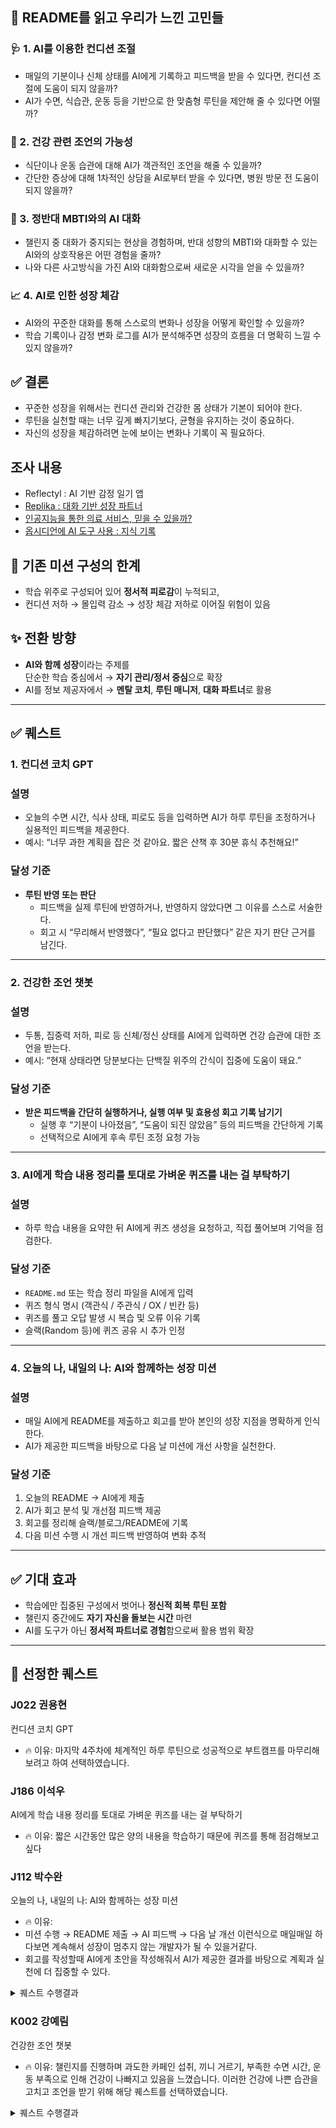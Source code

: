 
## 🧠 README를 읽고 우리가 느낀 고민들

### 🩺 1. AI를 이용한 컨디션 조절
- 매일의 기분이나 신체 상태를 AI에게 기록하고 피드백을 받을 수 있다면, 컨디션 조절에 도움이 되지 않을까?
- AI가 수면, 식습관, 운동 등을 기반으로 한 맞춤형 루틴을 제안해 줄 수 있다면 어떨까?

### 🍎 2. 건강 관련 조언의 가능성
- 식단이나 운동 습관에 대해 AI가 객관적인 조언을 해줄 수 있을까?
- 간단한 증상에 대해 1차적인 상담을 AI로부터 받을 수 있다면, 병원 방문 전 도움이 되지 않을까?

### 🔄 3. 정반대 MBTI와의 AI 대화
- 챌린지 중 대화가 중지되는 현상을 경험하며, 반대 성향의 MBTI와 대화할 수 있는 AI와의 상호작용은 어떤 경험을 줄까?
- 나와 다른 사고방식을 가진 AI와 대화함으로써 새로운 시각을 얻을 수 있을까?

### 📈 4. AI로 인한 성장 체감
- AI와의 꾸준한 대화를 통해 스스로의 변화나 성장을 어떻게 확인할 수 있을까?
- 학습 기록이나 감정 변화 로그를 AI가 분석해주면 성장의 흐름을 더 명확히 느낄 수 있지 않을까?

## ✅ 결론

- 꾸준한 성장을 위해서는 컨디션 관리와 건강한 몸 상태가 기본이 되어야 한다.  
- 루틴을 실천할 때는 너무 깊게 빠지기보다, 균형을 유지하는 것이 중요하다.  
- 자신의 성장을 체감하려면 눈에 보이는 변화나 기록이 꼭 필요하다.

## 조사 내용

- Reflectyl : AI 기반 감정 일기 앱
- [Replika : 대화 기반 성장 파트너](https://aiproductmanager.tistory.com/1166)
- [인공지능을 통한 의료 서비스, 믿을 수 있을까?](https://xn--gpt-1n4o.io/chatgpt-as-your-personal-health-assistant/)
- [옵시디언에 AI 도구 사용 : 지식 기록](https://alive-wong.tistory.com/88)


## 🧭 기존 미션 구성의 한계

- 학습 위주로 구성되어 있어 **정서적 피로감**이 누적되고,  
- 컨디션 저하 → 몰입력 감소 → 성장 체감 저하로 이어질 위험이 있음

## ✨ 전환 방향

- **AI와 함께 성장**이라는 주제를  
  단순한 학습 중심에서 → **자기 관리/정서 중심**으로 확장  
- AI를 정보 제공자에서 → **멘탈 코치**, **루틴 매니저**, **대화 파트너**로 활용  

---

## ✅ 퀘스트

### 1. **컨디션 코치 GPT**

### 설명
- 오늘의 수면 시간, 식사 상태, 피로도 등을 입력하면 AI가 하루 루틴을 조정하거나 실용적인 피드백을 제공한다.  
- 예시: “너무 과한 계획을 잡은 것 같아요. 짧은 산책 후 30분 휴식 추천해요!”

### 달성 기준
- **루틴 반영 또는 판단**
  - 피드백을 실제 루틴에 반영하거나, 반영하지 않았다면 그 이유를 스스로 서술한다.
  - 회고 시 “무리해서 반영했다”, “필요 없다고 판단했다” 같은 자기 판단 근거를 남긴다.

---

### 2. **건강한 조언 챗봇**

### 설명
- 두통, 집중력 저하, 피로 등 신체/정신 상태를 AI에게 입력하면 건강 습관에 대한 조언을 받는다.  
- 예시: “현재 상태라면 당분보다는 단백질 위주의 간식이 집중에 도움이 돼요.”

### 달성 기준
- **받은 피드백을 간단히 실행하거나, 실행 여부 및 효용성 회고 기록 남기기**
  - 실행 후 “기분이 나아졌음”, “도움이 되진 않았음” 등의 피드백을 간단하게 기록
  - 선택적으로 AI에게 후속 루틴 조정 요청 가능

---

### 3. **AI에게 학습 내용 정리를 토대로 가벼운 퀴즈를 내는 걸 부탁하기**

### 설명
- 하루 학습 내용을 요약한 뒤 AI에게 퀴즈 생성을 요청하고, 직접 풀어보며 기억을 점검한다.

### 달성 기준
- `README.md` 또는 학습 정리 파일을 AI에게 입력
- 퀴즈 형식 명시 (객관식 / 주관식 / OX / 빈칸 등)
- 퀴즈를 풀고 오답 발생 시 복습 및 오류 이유 기록
- 슬랙(Random 등)에 퀴즈 공유 시 추가 인정

---

### 4. **오늘의 나, 내일의 나: AI와 함께하는 성장 미션**

### 설명
- 매일 AI에게 README를 제출하고 회고를 받아 본인의 성장 지점을 명확하게 인식한다.
- AI가 제공한 피드백을 바탕으로 다음 날 미션에 개선 사항을 실천한다.

### 달성 기준
1. 오늘의 README → AI에게 제출
2. AI가 회고 분석 및 개선점 피드백 제공
3. 회고를 정리해 슬랙/블로그/README에 기록
4. 다음 미션 수행 시 개선 피드백 반영하여 변화 추적

---

## ✅ 기대 효과

- 학습에만 집중된 구성에서 벗어나 **정신적 회복 루틴 포함**
- 챌린지 중간에도 **자기 자신을 돌보는 시간** 마련
- AI를 도구가 아닌 **정서적 파트너로 경험**함으로써 활용 범위 확장

---

## 🎯 선정한 퀘스트
### J022 권용현
컨디션 코치 GPT
- 🔥 이유: 마지막 4주차에 체계적인 하루 루틴으로 성공적으로 부트캠프를 마무리해보려고 하여 선택하였습니다.

### J186 이석우
AI에게 학습 내용 정리를 토대로 가벼운 퀴즈를 내는 걸 부탁하기
- 🔥 이유: 짧은 시간동안 많은 양의 내용을 학습하기 때문에 퀴즈를 통해 점검해보고 싶다

### J112 박수완
오늘의 나, 내일의 나: AI와 함께하는 성장 미션
- 🔥 이유:
- 미션 수행 → README 제출 → AI 피드백 → 다음 날 개선 이런식으로 매일매일 하다보면 계속해서 성장이 멈추지 않는 개발자가 될 수 있을거같다.
- 회고를 작성할때 AI에게 초안을 작성해줘서 AI가 제공한 결과를 바탕으로 계획과 실천에 더 집중할 수 있다.

<details>
<summary>퀘스트 수행결과</summary>

# day16–17

## 1. 회고 분석

### ✅ 학습 성과
- 벡터 DB의 기본 구조와 CRUD, K-NN 검색(브루트-포스/인덱싱) 방식을 직접 구현  
- Hugging Face 임베딩 파이프라인(`all-MiniLM-L6-v2`)과 JSON 기반 영속성 처리  
- 대표 벡터(`landmarks`) 기반 간이 인덱싱 기법 도입으로 검색 후보군 축소  
- 대용량 CSV 스트리밍 처리, 프로파일링(`clinic.js`) → 플레임 그래프 분석  
- 메모리 사용량·실행시간 측정, “row 버퍼링” 제거로 메모리·성능 최적화  

### ⚠️ 개선할 점
1. **차원 일반화 & 검증**  
   - 현재 2D → 임의 차원 지원을 위한 벡터 길이 체크 및 예외 처리 강화  
2. **모듈화 & 테스트 코드**  
   - 거리 함수·인덱싱·CSV 로딩 등을 개별 모듈로 분리 후, Jest/Mocha 테스트 작성  
3. **비동기 I/O 최적화**  
   - `fs.writeFileSync` 대신 비동기 API(`fs.promises.writeFile`)로 병목 완화  
4. **검색 정확도 지표**  
   - 단순 거리 외에 Precision@k, Recall@k 같은 평가 메트릭 도입  
5. **사용성 개선**  
   - CLI 입력 검증, 진행률 표시 강화, 설정 파일(`.env`) 도입  

---

## 2. 다음 미션용 개선 피드백
1. **차원·타입 안전성 추가**  
   - `VectorDatabase` 생성 시 `dimension` 속성 저장  
   - `add()`에서 벡터 길이 일관성 검증, 잘못된 입력 시 예외 던지기  
2. **단위 테스트 커버리지 확보**  
   - `euclideanDistance`, `cosineSimilarity`, CRUD, 인덱싱 로직에 대해 경계값 테스트 작성  
   - CI 파이프라인(GitHub Actions 등)에 테스트 자동 실행 추가  
3. **비동기 I/O 적용**  
   - `.load()`/`.save()`를 `async/await` 기반으로 전환하여 파일 쓰기·읽기 병렬화  
4. **Approximate NN 도입 검토**  
   - HNSWJS, Annoy 같은 라이브러리 활용해 인덱싱 성능 비교 테스트  
5. **메트릭 대시보드 구성**  
   - `runPerformanceTest()` 결과를 CSV/JSON으로 저장해 시각화 도구(Excel/파이썬/웹)에서 분석  

---

## 3. 회고 정리문 (Slack/블로그/README용)

# 벡터 DB 구현 회고

✅ 무엇을 했나?  
- JS로 VectorDatabase 클래스 작성 (CRUD, JSON 영속성)  
- Hugging Face 임베딩과 브루트-포스·대표 벡터 기반 K-NN 검색 구현  
- 대용량 CSV 스트리밍 처리, `clinic.js` 프로파일링으로 I/O 병목 파악  
- rows 버퍼링 제거로 메모리 사용량 80%↓, 실행 시간 10%↓ 달성  

🤔 느낀 점 & 배운 점  
- 직접 손으로 구현해 보니 거리 함수마다 특성과 성능 차이가 크게 느껴짐  
- 프로파일링을 통해 “문제는 내 로직이 아니라 파일 I/O”임을 명확히 확인  
- 동기 vs 비동기 I/O, 단위 테스트의 중요성을 체감  

🚀 다음 목표  
1. 차원 검증·예외 처리 강화  
2. 비동기 I/O 전환 및 테스트 자동화  
3. Approximate NN 라이브러리 도입 비교  

# day 18–19

## 1. 회고 분석

### ✅ 학습 성과
- TCP/UDP 멀티프로토콜 서버·클라이언트 구조 설계·구현  
- `BaseClient`/`RefactorServer`로 코드 중복 제거 및 역할 분리 (클라이언트 공통 로직, 명령어 라우터)  
- 상태 관리: `Map`·객체로 고객·MD·쇼핑그룹·상품 목록 추적  
- 프로토콜 정의: `login` / `logout` / `catalog` / `buy` / `auth` / `add` / `broadcast`  
- 에러 처리: 유효성 검사(캠퍼ID, 상품ID·수량), 예외 대응, 잘못된 JSON 방어  
- 확장성: `constant.js`로 설정 분리, `commandHandlers` 객체로 기능 추가 용이  

### ⚠️ 개선할 점
1. **단위 테스트 부재**  
   - 명령어 핸들러, `BaseClient`, `RefactorServer` 메서드별 테스트 필요  
2. **로깅 & 모니터링**  
   - `console.log` 외에 레벨별 로거(`winston` 등) 도입  
   - 요청/응답 메트릭 수집  
3. **환경 설정 강화**  
   - 포트·토큰·그룹 크기 등 `.env` 관리  
   - 기본값 및 예외 처리  
4. **에러 코드 표준화**  
   - `status: "error"` 외에 `code`·`reason` 필드 도입  
   - 클라이언트 로직 간결화  
5. **Graceful Shutdown**  
   - `SIGINT` 등 시그널 처리  
   - 연결된 소켓 안전 종료  

---

## 2. 다음 미션용 개선 피드백

1. **테스트 자동화**  
   - Jest/Mocha로 `RefactorServer` 각 handler, `RefactorCustomerClient`·`RefactorMdClient` 메서드 단위 테스트 작성  
   - CI 파이프라인(GitHub Actions)에 통합  

2. **로거 도입 & 메트릭**  
   - `winston` 등 로거로 요청·응답·에러 레벨별 기록  
   - `prom-client`로 접속 수·명령어 사용 빈도·에러율 수집  

3. **환경 구성 관리**  
   - `dotenv` 활용해 포트·토큰·그룹 최대 인원 등 설정  
   - 잘못된 환경 변수 시 앱 기동 전 검증  

4. **에러 코드·스키마 정의**  
   - 공통 응답 스키마 추가 (`{ command, status, code, message, payload }`)  
   - 클라이언트에서 `code`별 분기 처리 간소화  

5. **유닛→통합 테스트 확대**  
   - 실제 TCP/UDP 소켓을 열고 E2E 테스트 (예: `supertest` + `net.Socket`)  
   - 로그인→catalog→buy→logout 시퀀스 자동 검증  

---

## 3. 회고 정리문 (Slack/블로그/README용)

# 부스트 쇼핑 서버·클라이언트 구현 회고

✅ 무엇을 했나?  
- TCP·UDP 동시 처리 서버(`RefactorServer`)와 공통 클라이언트(`BaseClient`) 상속 구조 설계  
- 고객·MD별 커맨드(`login`, `buy`, `add`, `broadcast` 등) 핸들러 구현  
- 설정 분리(`constant.js`), `Map` 기반 상태 관리, JSON 프로토콜 방어 로직 작성  

🤔 느낀 점 & 배운 점  
- 역할별 클래스 분리로 코드 유지보수성과 확장성이 크게 향상됨  
- 명령어 라우팅 패턴(`commandHandlers`) 도입으로 신규 기능 추가가 단순해짐  
- 환경 설정·로깅·에러 코드화의 중요성을 체감  

🚀 다음 목표  
1. 단위·통합 테스트 자동화  
2. 로거·메트릭 도구 도입  
3. 환경 변수 관리·Graceful Shutdown 구현  

</details>

  
### K002 강예림
건강한 조언 챗봇
- 🔥 이유: 챌린지를 진행하며 과도한 카페인 섭취, 끼니 거르기, 부족한 수면 시간, 운동 부족으로 인해 건강이 나빠지고 있음을 느꼈습니다. 이러한 건강에 나쁜 습관을 고치고 조언을 받기 위해 해당 퀘스트를 선택하였습니다.

<details>
<summary>퀘스트 수행결과</summary>
진행 과정: AI에게 건강 챗봇이라는 역할 부여 후 제 현재 생활 습관을 전달했습니다.

"나는 요즘 잠을 잘 못 자. 보통 새벽 4시 넘어서 자고 9시 30분에 일어나고 낮잠을 자는 편이야. 하루 한 끼 정도 먹고 간식이나 단 커피를 자주 먹어 스트레스 수준은 보통이고 운동은 거의 안하는 편이야"

결과
🌙 1. 수면 개선을 위한 핵심 전략
🧠 문제 요점:
**수면 리듬(일주기 리듬)**이 무너져 있어, 뇌가 "자야 할 시간"을 인식하지 못하고 있어요.

낮잠이 수면 압력을 분산시켜, 밤에 잠이 더 안 오는 악순환을 유발하고 있어요.

단 음식과 카페인은 뇌 각성 시스템을 과도하게 자극해서 수면 질을 떨어뜨려요.

✅ 실천 가능한 전략
① 기상 시간 고정 (가장 중요!)
매일 아침 9:30 기상을 고정하세요. (주말 포함)

아무리 늦게 자더라도 기상 시간은 고정해야 뇌가 수면 리듬을 회복합니다.

② 낮잠은 끊거나 20분 이내 제한
되도록 낮잠을 피하고, 꼭 필요할 경우 오후 2시 이전에 20분 이하로 제한하세요.

③ 수면 유도 루틴 도입
시간대	할 일
밤 10시 이후	스마트폰/모니터 사용 줄이기, 조명 어둡게
밤 11시	미지근한 물로 샤워 → 체온 떨어뜨리기
밤 11:30	종이책 읽기, 명상앱 사용, 수면 유도 음악 (alpha wave)
밤 12:00~12:30	눕기, 뇌가 "자는 시간"으로 인식하게 훈련

④ 단 커피/카페인 제한
카페인은 섭취 후 6~8시간 뇌에 남아요.

오후 2시 이후에는 카페인 금지, 대체음료로는 캐모마일, 루이보스, 무카페인 보리차 추천

🍽 2. 식습관 조정: 뇌와 장을 안정시키는 구조 만들기
문제	영향
하루 1끼	혈당 불균형 → 기력 저하, 과식 유발
단 간식 위주	인슐린 스파이크 → 피로/두통/불면

✅ 식습관 개선 팁
① 가벼운 아침 → 하루 2끼부터 시작
아침: 바나나 + 삶은 달걀 or 미숫가루 + 견과류

점심: 단백질(계란/두부/닭고기) + 복합 탄수화물(잡곡밥/고구마) + 채소

② 간식은 자연식 기반으로 대체
단 간식 → 견과류, 두유, 삶은 고구마, 다크초콜릿 (80% 이상) 등으로 변경

커피 대신 → 허브차, 티백 우유차, 따뜻한 물

🧘‍♀️ 3. 운동: 수면 개선에 가장 강력한 도구
하루 10분만이라도 걷기 or 스트레칭을 추천합니다. 수면 리듬 회복에 매우 효과적입니다.

추천 루틴	시간
기상 후 가벼운 스트레칭	5분
점심 직후 산책	10~15분
잠들기 전 요가 or 긴장 이완 스트레칭	10분

무리한 운동보다, "매일 10~15분 습관"이 수면과 기분을 회복시켜줍니다.

느낀점  
건강을 위해 구체적으로 해야 할 것을 추천해주어 도움이 되었습니다. 그동안 제 생활습관을 되돌아 볼 수 있는 기회였습니다.
</details>

